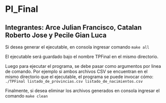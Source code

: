 # PI_Final 
## Integrantes: Arce Julian Francisco, Catalan Roberto Jose y Pecile Gian Luca

Si desea generar el ejecutable, en consola ingresar comando `make all` 

El ejecutable será guardado bajo el nombre TPFinal en el mismo directorio.

Luego para ejecutar el programa, se debe pasar como argumentos por linea de comando.
Por ejemplo si ambos archivos CSV se encuentran en el mismo directorio que el ejecutable, el programa se puede invocar cómo:
`./TPFinal listado_de_provincias.csv listado_de_nacimientos.csv`

Finalmente, si desea eliminar los archivos generados en consola ingresar el comando `make clean`
